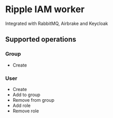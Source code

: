# Ripple IAM worker

Integrated with RabbitMQ, Airbrake and Keycloak

## Supported operations

### Group

- Create

### User

- Create
- Add to group
- Remove from group
- Add role
- Remove role
